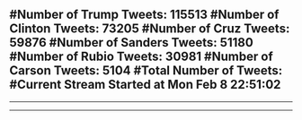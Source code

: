 #Number of Trump Tweets: 115513
#Number of Clinton Tweets: 73205
#Number of Cruz Tweets: 59876
#Number of Sanders Tweets: 51180
#Number of Rubio Tweets: 30981
#Number of Carson Tweets: 5104
#Total Number of Tweets:  
#Current Stream Started at Mon Feb  8 22:51:02
---
---
---
